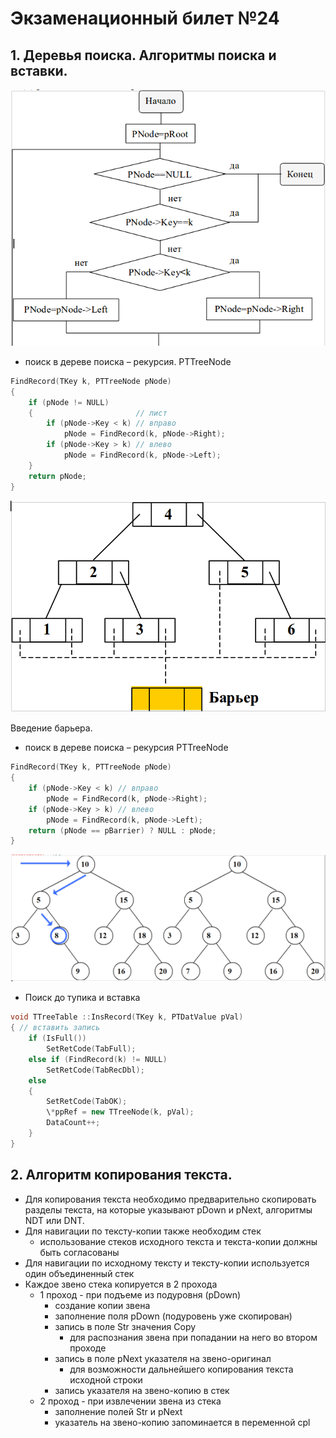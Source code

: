 # Экзаменационный билет №24

## 1. Деревья поиска. Алгоритмы поиска и вставки.

![](../pictures/ticket24-1.png)

- поиск в дереве поиска – рекурсия. PTTreeNode

```C++
FindRecord(TKey k, PTTreeNode pNode)
{
    if (pNode != NULL)
    {                       // лист
        if (pNode->Key < k) // вправо
            pNode = FindRecord(k, pNode->Right);
        if (pNode->Key > k) // влево
            pNode = FindRecord(k, pNode->Left);
    }
    return pNode;
}
```

![](../pictures/ticket24-2.png)

Введение барьера.

- поиск в дереве поиска – рекурсия PTTreeNode

```C++
FindRecord(TKey k, PTTreeNode pNode)
{
    if (pNode->Key < k) // вправо
        pNode = FindRecord(k, pNode->Right);
    if (pNode->Key > k) // влево
        pNode = FindRecord(k, pNode->Left);
    return (pNode == pBarrier) ? NULL : pNode;
}
```

![](../pictures/ticket24-3.png)

- Поиск до тупика и вставка

```C++
void TTreeTable ::InsRecord(TKey k, PTDatValue pVal)
{ // вставить запись
    if (IsFull())
        SetRetCode(TabFull);
    else if (FindRecord(k) != NULL)
        SetRetCode(TabRecDbl);
    else
    {
        SetRetCode(TabOK);
        \*ppRef = new TTreeNode(k, pVal);
        DataCount++;
    }
}
```

## 2. Алгоритм копирования текста.

- Для копирования текста необходимо предварительно скопировать разделы текста, на которые указывают pDown и pNext, алгоритмы NDT или DNT.
- Для навигации по тексту-копии также необходим стек
  - использование стеков исходного текста и текста-копии должны быть согласованы
- Для навигации по исходному тексту и тексту-копии используется один объединенный стек
- Каждое звено стека копируется в 2 прохода
  - 1 проход - при подъеме из подуровня (pDown)
    - создание копии звена
    - заполнение поля pDown (подуровень уже скопирован)
    - запись в поле Str значения Copy
      - для распознания звена при попадании на него во втором проходе
    - запись в поле pNext указателя на звено-оригинал
      - для возможности дальнейшего копирования текста исходной строки
    - запись указателя на звено-копию в стек
  - 2 проход - при извлечении звена из стека
    - заполнение полей Str и pNext
    - указатель на звено-копию запоминается в переменной cpl
